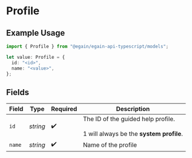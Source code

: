 # Profile

## Example Usage

```typescript
import { Profile } from "@egain/egain-api-typescript/models";

let value: Profile = {
  id: "<id>",
  name: "<value>",
};
```

## Fields

| Field                                                                            | Type                                                                             | Required                                                                         | Description                                                                      |
| -------------------------------------------------------------------------------- | -------------------------------------------------------------------------------- | -------------------------------------------------------------------------------- | -------------------------------------------------------------------------------- |
| `id`                                                                             | *string*                                                                         | :heavy_check_mark:                                                               | The ID of the guided help profile.<br><br/>1 will always be the **system profile**.<br/> |
| `name`                                                                           | *string*                                                                         | :heavy_check_mark:                                                               | Name of the profile                                                              |
